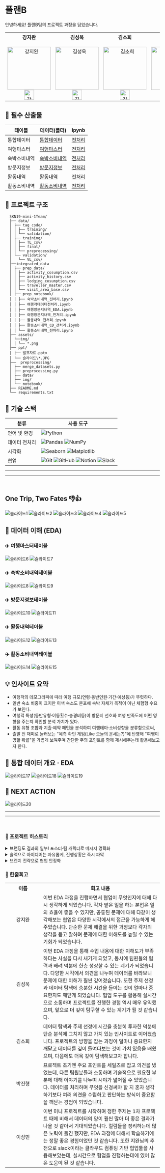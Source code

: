 # 플랜B

안녕하세요! 플랜B팀의 프로젝트 과정을 담았습니다.

<table>
  <tr>
    <td align="center">
      <strong>강지완</strong><br><br>
      <img src="assets/img/강지완.png" alt="강지완" width="140"><br>
      <a href="https://github.com/Maroco0109">
        <img src="https://github.githubassets.com/images/modules/logos_page/GitHub-Mark.png" alt="강지완 GitHub" width="32">
      </a>
    </td>
    <td align="center">
      <strong>김성욱</strong><br><br>
      <img src="assets/img/김성욱.png" alt="김성욱" width="140"><br>
      <a href="https://github.com/souluk319">
        <img src="https://github.githubassets.com/images/modules/logos_page/GitHub-Mark.png" alt="김성욱 GitHub" width="32">
      </a>
    </td>
    <td align="center">
      <strong>김소희</strong><br><br>
      <img src="assets/img/김소희.png" alt="김소희" width="140"><br>
      <a href="https://github.com/sosodoit">
        <img src="https://github.githubassets.com/images/modules/logos_page/GitHub-Mark.png" alt="김소희 GitHub" width="32">
      </a>
    </td>
    <td align="center">
      <strong>박진형</strong><br><br>
      <img src="assets/img/박진형.png" alt="박진형" width="140"><br>
      <a href="https://github.com/vispi94">
        <img src="https://github.githubassets.com/images/modules/logos_page/GitHub-Mark.png" alt="박진형 GitHub" width="32">
      </a>
    </td>
    <td align="center">
      <strong>이상민</strong><br><br>
      <img src="assets/img/이상민.png" alt="이상민" width="140"><br>
      <a href="https://github.com/ChocolateStrawberryYumYum">
        <img src="https://github.githubassets.com/images/modules/logos_page/GitHub-Mark.png" alt="이상민 GitHub" width="32">
      </a>
    </td>
  </tr>
</table>

## 📂 필수 산출물

| 테이블 | 데이터(폴더) | ipynb |
| ----- | ----- | ----- |
| 통합데이터 | [통합데이터](https://github.com/SKNetworks-AI19-250818/SKN19-mini-1Team/tree/develop/integrated_data/prep_data) | [전처리](https://github.com/SKNetworks-AI19-250818/SKN19-mini-1Team/tree/develop/integrated_data/prep_notebook) |
| 여행마스터 | [여행마스터](https://github.com/SKNetworks-AI19-250818/SKN19-mini-1Team/blob/develop/integrated_data/prep_data/traveller_master.csv) | [전처리](https://github.com/SKNetworks-AI19-250818/SKN19-mini-1Team/blob/develop/integrated_data/prep_notebook/%EC%97%AC%ED%96%89%EA%B0%9D%EB%8D%B0%EC%9D%B4%ED%84%B0%EC%A0%84%EC%B2%98%EB%A6%AC.ipynb) |
| 숙박소비내역 | [숙박소비내역](https://github.com/SKNetworks-AI19-250818/SKN19-mini-1Team/blob/develop/integrated_data/prep_data/lodging_consumption.csv) | [전처리](https://github.com/SKNetworks-AI19-250818/SKN19-mini-1Team/blob/develop/integrated_data/prep_notebook/%EC%88%99%EB%B0%95%EC%86%8C%EB%B9%84%EB%82%B4%EC%97%AD_%EC%A0%84%EC%B2%98%EB%A6%AC.ipynb) |
| 방문지정보 | [방문지정보](https://github.com/SKNetworks-AI19-250818/SKN19-mini-1Team/blob/develop/integrated_data/prep_data/visit_area_base.csv) | [전처리](https://github.com/SKNetworks-AI19-250818/SKN19-mini-1Team/blob/develop/integrated_data/prep_notebook/%EC%97%AC%ED%96%89%EB%B0%A9%EB%AC%B8%EC%A7%80%EB%82%B4%EC%97%AD_%EC%A0%84%EC%B2%98%EB%A6%AC.ipynb) |
| 활동내역 | [활동내역](https://github.com/SKNetworks-AI19-250818/SKN19-mini-1Team/blob/develop/integrated_data/prep_data/activity_history.csv) | [전처리](https://github.com/SKNetworks-AI19-250818/SKN19-mini-1Team/blob/develop/integrated_data/prep_notebook/%ED%99%9C%EB%8F%99%EB%82%B4%EC%97%AD_%EC%A0%84%EC%B2%98%EB%A6%AC.ipynb) |
| 활동소비내역 | [활동소비내역](https://github.com/SKNetworks-AI19-250818/SKN19-mini-1Team/blob/develop/integrated_data/prep_data/activity_consumption.csv) | [전처리](https://github.com/SKNetworks-AI19-250818/SKN19-mini-1Team/blob/develop/integrated_data/prep_notebook/%ED%99%9C%EB%8F%99%EC%86%8C%EB%B9%84%EB%82%B4%EC%97%AD_%EC%A0%84%EC%B2%98%EB%A6%AC.ipynb) |

## 📂 프로젝트 구조

```
  SKN19-mini-1Team/
  ├── data/
  │ ├── tag_code/
  │ │ ├── training/
  │ │ └── validation/
  │ ├── training/
  │ │ ├── TL_csv/
  │ │ ├── final/
  │ │ └── preprocessing/
  │ └── validation/
  │   └── VL_csv/
  ├──integrated_data
  │ ├── prep_data/
  │ │ ├── activity_cosumption.csv
  │ │ ├── activity_history.csv
  │ │ ├── lodging_cosumption.csv
  │ │ ├── traveller_master.csv
  │ │ └── visit_area_base.csv
  │ ├── prep_notebook/
  │ │ ├── 숙박소비내역_전처리.ipynb
  │ │ ├── 여행객데이터전처리.ipynb
  │ │ ├── 여행방문지내역_EDA.ipynb
  │ │ ├── 여행방문지내역_전처리.ipynb
  │ │ ├── 활동내역_전처리.ipynb
  │ │ ├── 활동소비내역_CD_전처리.ipynb
  │ │ └── 활동소비내역_전처리.ipynb
  ├── assets/
  │ └──img/
  │ │ └── *.png
  ├── ppt/
  │ ├── 발표자료.pptx
  │ └── 슬라이드\*.JPG
  ├──  preprocessing/
  │ ├── merge_datasets.py
  │ ├── preprocessing.py
  │ ├── data/
  │ ├── img/
  │ └── notebook/
  ├── README.md
  └── requirements.txt
```

## 🔧 기술 스택

| 분류 | 사용 도구 |
| ----- | ----- |
| 언어 및 환경 | ![Python](https://img.shields.io/badge/python-3670A0?style=for-the-badge&logo=python&logoColor=ffdd54) |
| 데이터 전처리 | ![Pandas](https://img.shields.io/badge/pandas-%23150458.svg?style=for-the-badge&logo=pandas&logoColor=white) ![NumPy](https://img.shields.io/badge/numpy-%23013243.svg?style=for-the-badge&logo=numpy&logoColor=white) |
| 시각화 | ![Seaborn](https://img.shields.io/badge/Seaborn-3776AB?style=for-the-badge&logo=seaborn&logoColor=white) ![Matplotlib](https://img.shields.io/badge/Matplotlib-%23ffffff.svg?style=for-the-badge&logo=Matplotlib&logoColor=black) |
| 협업 | ![Git](https://img.shields.io/badge/git-%23F05033.svg?style=for-the-badge&logo=git&logoColor=white) ![GitHub](https://img.shields.io/badge/github-%23121011.svg?style=for-the-badge&logo=github&logoColor=white) ![Notion](https://img.shields.io/badge/Notion-%23000000.svg?style=for-the-badge&logo=notion&logoColor=white) ![Slack](https://img.shields.io/badge/Slack-4A154B?style=for-the-badge&logo=slack&logoColor=white) |

---
---

<br/>

## One Trip, Two Fates 👎👍

![슬라이드1](ppt/슬라이드1.JPG)
![슬라이드2](ppt/슬라이드2.JPG)
![슬라이드3](ppt/슬라이드3.JPG)
![슬라이드4](ppt/슬라이드4.JPG)
![슬라이드5](ppt/슬라이드5.JPG)

## 🔎 데이터 이해 (EDA)

### ✈️ 여행마스터테이블

![슬라이드6](ppt/슬라이드6.JPG)
![슬라이드7](ppt/슬라이드7.JPG)

### ✈️ 숙박소비내역테이블

![슬라이드8](ppt/슬라이드8.JPG)
![슬라이드9](ppt/슬라이드9.JPG)

### ✈️ 방문지정보테이블

![슬라이드10](ppt/슬라이드10.JPG)
![슬라이드11](ppt/슬라이드11.JPG)

### ✈️ 활동내역테이블

![슬라이드12](ppt/슬라이드12.JPG)
![슬라이드13](ppt/슬라이드13.JPG)

### ✈️ 활동소비내역테이블

![슬라이드14](ppt/슬라이드14.JPG)
![슬라이드15](ppt/슬라이드15.JPG)

## 💡 인사이트 요약 
- 여행객의 데모그라피에 따라 여행 규모(연령·동반인원·기간·예상등)가 뚜렷하다.
- 일반 숙소 비중이 크지만 이색 숙소도 분포해 숙박 자체가 목적이 아닌 체험형 수요가 보인다.
- 여행객 특성(동반유형·이동횟수·총경비등)이 방문지 선호와 여행 만족도에 어떤 영향을 주는지 확인할 분석 가치가 있다.
- 활동 유형 조합과 지출·예약 패턴을 분석하여 여행테마·소비성향을 분류함으로써, 
- 출발 전 재미로 눌러보는 
"예측 확인 게임(Like 오늘의 운세는?)"에 반영해 "여행이 망할 확률"을 가볍게 보여주며 간단한 주의 포인트를 함께 제시해주는데 활용해보고자 한다.

## 📖 통합 데이터 개요 · EDA 

![슬라이드17](ppt/슬라이드17.JPG)
![슬라이드18](ppt/슬라이드18.JPG)
![슬라이드19](ppt/슬라이드19.JPG)

## 💪 NEXT ACTION

![슬라이드20](ppt/슬라이드20.JPG)

---
---

<br/>

### 📑 프로젝트 히스토리

<details>
<summary>브랜딩도 결과의 일부! 포스터·팀 캐릭터로 메시지 명확화</summary>

- 팀에 보탬이 되고자 떠오르는 아이디어들을 메모해 두었고 밈과 버무려 포스터를제작 해보았습니다. 팀원들이 재미있게 생각해주셔서 감사했습니다!  `by 김성욱`

---

- 포스터가 저희의 프로젝트 메세지의 전달력을 높이는 '키'가 되었다고 생각합니다. 덕분에 팀 정체성이 강화되었습니다. `by 플랜B`

</details>

<details>
<summary>슬랙으로 아이디어는 자유롭게, 진행상황은 즉시 파악</summary>

- 처음 사용해보는 프로그램임에도 모든 팀원들이 적극적으로 활용하여서 뿌듯했습니다. 단순히 git 알람이 온다는 기능만 보고 시작하였는데 프로젝트 개요, 추척기 등을 사용하여 프로젝트 진행 상황을 기록하고 시각화하기 매우 편리했습니다. `by 강지완`

---

- 깃 연동이 되어서 커밋/PR 활동이 자동 알림되어 실시간으로 업무와 그 흐름을 즉각적으로 파악 할 수 있었습니다. `by 플랜B`
</details>

<details>
<summary>브랜치 전략으로 협업 안정화</summary>

- features/작업명-이름 → develop → main
- 개인 브랜치에서 작업하고 통합은 develop에서 검증 후 main에 반영하는 체계로 운용했습니다. `by 플랜B`

</details>

### 💬 한줄회고

<table style="width:100%, table-layout: fixed;">
  <tr>
    <th style="min-width: 100px;">이름</th>
    <th>회고 내용</th>
  </tr>
  <tr>
    <td style="width: 10%" align="center">강지완</td>
    <td>이번 EDA 과정을 진행하면서 협업이 무엇인지에 대해 다시 생각하게 되었습니다. 각자 맡은 일을 하는 분업은 일의 효율이 좋을 수 있지만, 공통된 문제에 대해 다같이 생각해보는 협업은 다양한 시각에서의 접근을 가능하게 해주었습니다. 단순한 문제 해결을 위한 과정보다 각자의 생각을 듣고 말하며 문제에 대한 이해도를 높일 수 있는 기회가 되었습니다.</td>
  </tr>
  <tr>
    <td style="width: 10%" align="center">김성욱</td>
    <td>이번 EDA 과정을 통해 수업 내용에 대한 이해도가 부족하다는 사실을 다시 새기게 되었고, 동시에 팀원들의 협력과 배려 덕분에 한층 성장할 수 있는 계기가 되었습니다. 다양한 시각에서 의견을 나누며 데이터를 바라보니 문제에 대한 이해가 훨씬 깊어졌습니다. 또한 주제 선정과 데이터 탐색에 충분한 시간을 들이는 것이 얼마나 중요한지도 깨닫게 되었습니다. 협업 도구를 활용해 실시간으로 소통하며 프로젝트를 진행한 경험 역시 매우 유익했으며, 앞으로 더 깊이 탐구할 수 있는 계기가 될 것 같습니다.</td>
  </tr>
  <tr>
    <td style="width: 10%" align="center">김소희</td>
    <td>데이터 탐색과 주제 선정에 시간을 충분히 투자한 덕분에 단순 분석에 그치지 않고 가치 있는 인사이트로 이어졌습니다. 프로젝트의 방향을 잡는 과정이 얼마나 중요한지 깨닫고 데이터를 깊이 들여다보는 것이 가치 있음을 배웠으며, 다음에도 더욱 깊이 탐색해보고자 합니다.</td>
  </tr>
  <tr>
    <td style="width: 10%" align="center">박진형</td>
    <td>프로젝트 초기엔 주요 포인트를 세일즈로 잡고 의견을 냈었는데, 다른 팀원분들과 소통하며 기술적으로 필요한 부분에 대해 이야기를 나누며 시야가 넓어질 수 있었습니다. 데이터를 처리하며 무엇을 신경써야 할 지 혼자 생각하기보다 여러 의견을 수렴하고 판단하는 방식이 중요함을 깨닫는 경험이 되었습니다.</td>
  </tr>
  <tr>
    <td style="width: 10%" align="center">이상민</td>
    <td>이번 미니 프로젝트를 시작하며 정한 주제는 1차 프로젝트 때에 비해서 데이터의 양이 훨씬 많아 더 좋은 결과가 나올 것 같아서 기대되었습니다. 컬럼들을 정리하는데 많은 노력이 들긴 했지만, EDA 과정에 대해서 학습하기에는 정말 좋은 경험이었던 것 같습니다. 또한 지완님의 추천으로 slack이라는 클라우드 컴퓨팅 기반 협업툴을 사용해보았는데, 실시간으로 협업을 진행하는데에 있어 많은 도움이 된 것 같습니다.</td>
  </tr>
</table>

